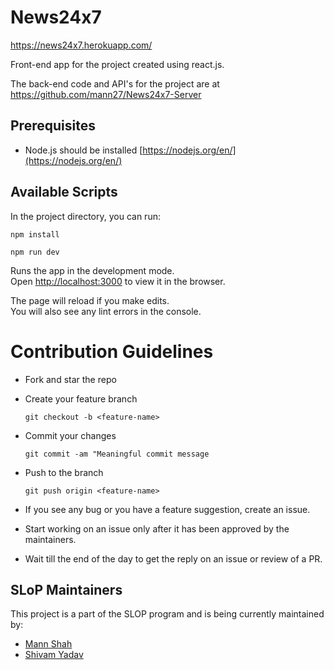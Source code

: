 # News24x7
https://news24x7.herokuapp.com/

Front-end app for the project created using react.js.

The back-end code and API's for the project are at https://github.com/mann27/News24x7-Server

## Prerequisites
* Node.js should be installed [https://nodejs.org/en/](https://nodejs.org/en/) <br />

## Available Scripts

In the project directory, you can run:

`npm install`

`npm run dev`

Runs the app in the development mode.<br />
Open [http://localhost:3000](http://localhost:3000) to view it in the browser.

The page will reload if you make edits.<br />
You will also see any lint errors in the console.

# Contribution Guidelines

- Fork and star the repo
- Create your feature branch
    ```
    git checkout -b <feature-name>
    ```
- Commit your changes
    ```
    git commit -am "Meaningful commit message
    ```
- Push to the branch
    ```
    git push origin <feature-name>
    ```

- If you see any bug or you have a feature suggestion, create an issue.
- Start working on an issue only after it has been approved by the maintainers.
- Wait till the end of the day to get the reply on an issue or review of a PR.

## SLoP Maintainers
This project is a part of the SLOP program and is being currently maintained by:
- [Mann Shah](https://github.com/mann27)
- [Shivam Yadav](https://github.com/ExpressHermes)
